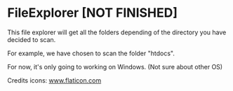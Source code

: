 # FileExplorer [NOT FINISHED]

This file explorer will get all the folders depending of the directory you have decided to scan.

For example, we have chosen to scan the folder "htdocs".

For now, it's only going to working on Windows. (Not sure about other OS)

Credits icons: www.flaticon.com
